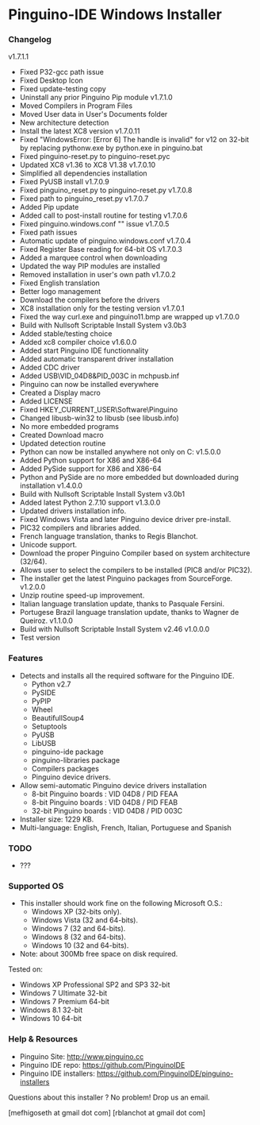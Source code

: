 Pinguino-IDE Windows Installer
==============================

### Changelog

v1.7.1.1
* Fixed P32-gcc path issue
* Fixed Desktop Icon
* Fixed update-testing copy 
* Uninstall any prior Pinguino Pip module
v1.7.1.0
* Moved Compilers in Program Files
* Moved User data in User's Documents folder
* New architecture detection
* Install the latest XC8 version
v1.7.0.11
* Fixed "WindowsError: [Error 6] The handle is invalid" for v12 on 32-bit
  by replacing pythonw.exe by python.exe in pinguino.bat
* Fixed pinguino-reset.py to pinguino-reset.pyc
* Updated XC8 v1.36 to XC8 V1.38
v1.7.0.10
* Simplified all dependencies installation
* Fixed PyUSB install
v1.7.0.9
* Fixed pinguino_reset.py to pinguino-reset.py
v1.7.0.8
* Fixed path to pinguino_reset.py
v1.7.0.7
* Added Pip update
* Added call to post-install routine for testing
v1.7.0.6
* Fixed pinguino.windows.conf "" issue
v1.7.0.5
* Fixed path issues
* Automatic update of pinguino.windows.conf
v1.7.0.4
* Fixed Register Base reading for 64-bit OS
v1.7.0.3
* Added a marquee control when downloading
* Updated the way PIP modules are installed
* Removed installation in user's own path
v1.7.0.2
* Fixed English translation
* Better logo management
* Download the compilers before the drivers
* XC8 installation only for the testing version 
v1.7.0.1
* Fixed the way curl.exe and pinguino11.bmp are wrapped up
v1.7.0.0
* Build with Nullsoft Scriptable Install System v3.0b3
* Added stable/testing choice
* Added xc8 compiler choice
v1.6.0.0
* Added start Pinguino IDE functionnality
* Added automatic transparent driver installation
* Added CDC driver
* Added USB\VID_04D8&PID_003C in mchpusb.inf
* Pinguino can now be installed everywhere
* Created a Display macro
* Added LICENSE
* Fixed HKEY_CURRENT_USER\Software\Pinguino
* Changed libusb-win32 to libusb (see libusb.info)
* No more embedded programs
* Created Download macro
* Updated detection routine
* Python can now be installed anywhere not only on C:
v1.5.0.0
* Added Python support for X86 and X86-64
* Added PySide support for X86 and X86-64
* Python and PySide are no more embedded but downloaded during installation
v1.4.0.0
* Build with Nullsoft Scriptable Install System v3.0b1
* Added latest Python 2.7.10 support
v1.3.0.0
* Updated drivers installation info.
* Fixed Windows Vista and later Pinguino device driver pre-install.
* PIC32 compilers and libraries added.
* French language translation, thanks to Regis Blanchot.
* Unicode support.
* Download the proper Pinguino Compiler based on system architecture (32/64).
* Allows user to select the compilers to be installed (PIC8 and/or PIC32).
* The installer get the latest Pinguino packages from SourceForge.
v1.2.0.0
* Unzip routine speed-up improvement.
* Italian language translation update, thanks to Pasquale Fersini.
* Portugese Brazil language translation update, thanks to Wagner de Queiroz.
v1.1.0.0
* Build with Nullsoft Scriptable Install System v2.46
v1.0.0.0
* Test version

### Features

* Detects and installs all the required software for the Pinguino IDE.
  + Python v2.7
  + PySIDE
  + PyPIP
  + Wheel
  + BeautifullSoup4
  + Setuptools
  + PyUSB
  + LibUSB
  + pinguino-ide package
  + pinguino-libraries package
  + Compilers packages
  + Pinguino device drivers.
* Allow semi-automatic Pinguino device drivers installation
  +  8-bit Pinguino boards : VID 04D8 / PID FEAA
  +  8-bit Pinguino boards : VID 04D8 / PID FEAB
  + 32-bit Pinguino boards : VID 04D8 / PID 003C
* Installer size: 1229 KB.
* Multi-language: English, French, Italian, Portuguese and Spanish

### TODO

* ???

### Supported OS

* This installer should work fine on the following Microsoft O.S.:
  + Windows XP (32-bits only).
  + Windows Vista (32 and 64-bits).
  + Windows 7 (32 and 64-bits).
  + Windows 8 (32 and 64-bits).
  + Windows 10 (32 and 64-bits).
* Note: about 300Mb free space on disk required.

Tested on:

* Windows XP Professional SP2 and SP3 32-bit
* Windows 7 Ultimate 32-bit
* Windows 7 Premium 64-bit
* Windows 8.1 32-bit
* Windows 10 64-bit
 
### Help & Resources

* Pinguino Site: http://www.pinguino.cc
* Pinguino IDE repo: https://github.com/PinguinoIDE
* Pinguino IDE installers: https://github.com/PinguinoIDE/pinguino-installers

Questions about this installer ? No problem! Drop us an email.

[mefhigoseth at gmail dot com]
[rblanchot at gmail dot com]
